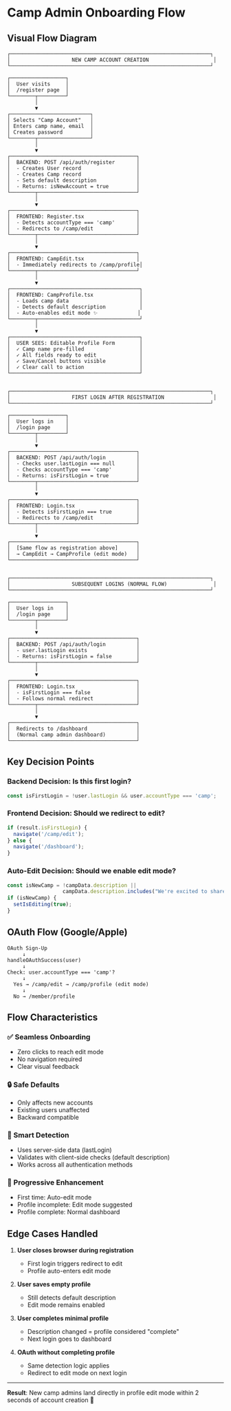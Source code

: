 # Camp Admin Onboarding Flow

## Visual Flow Diagram

```
┌─────────────────────────────────────────────────────────────────┐
│                    NEW CAMP ACCOUNT CREATION                     │
└─────────────────────────────────────────────────────────────────┘

┌──────────────────┐
│  User visits     │
│  /register page  │
└────────┬─────────┘
         │
         ▼
┌──────────────────────────┐
│ Selects "Camp Account"   │
│ Enters camp name, email  │
│ Creates password         │
└────────┬─────────────────┘
         │
         ▼
┌─────────────────────────────────────────┐
│  BACKEND: POST /api/auth/register       │
│  - Creates User record                  │
│  - Creates Camp record                  │
│  - Sets default description             │
│  - Returns: isNewAccount = true         │
└────────┬────────────────────────────────┘
         │
         ▼
┌─────────────────────────────────────────┐
│  FRONTEND: Register.tsx                 │
│  - Detects accountType === 'camp'       │
│  - Redirects to /camp/edit              │
└────────┬────────────────────────────────┘
         │
         ▼
┌─────────────────────────────────────────┐
│  FRONTEND: CampEdit.tsx                 │
│  - Immediately redirects to /camp/profile│
└────────┬────────────────────────────────┘
         │
         ▼
┌──────────────────────────────────────────┐
│  FRONTEND: CampProfile.tsx               │
│  - Loads camp data                       │
│  - Detects default description           │
│  - Auto-enables edit mode ✨             │
└────────┬─────────────────────────────────┘
         │
         ▼
┌──────────────────────────────────────────┐
│  USER SEES: Editable Profile Form        │
│  ✓ Camp name pre-filled                  │
│  ✓ All fields ready to edit              │
│  ✓ Save/Cancel buttons visible           │
│  ✓ Clear call to action                  │
└──────────────────────────────────────────┘


┌─────────────────────────────────────────────────────────────────┐
│                    FIRST LOGIN AFTER REGISTRATION                │
└─────────────────────────────────────────────────────────────────┘

┌──────────────────┐
│  User logs in    │
│  /login page     │
└────────┬─────────┘
         │
         ▼
┌─────────────────────────────────────────┐
│  BACKEND: POST /api/auth/login          │
│  - Checks user.lastLogin === null       │
│  - Checks accountType === 'camp'        │
│  - Returns: isFirstLogin = true         │
└────────┬────────────────────────────────┘
         │
         ▼
┌─────────────────────────────────────────┐
│  FRONTEND: Login.tsx                    │
│  - Detects isFirstLogin === true        │
│  - Redirects to /camp/edit              │
└────────┬────────────────────────────────┘
         │
         ▼
┌─────────────────────────────────────────┐
│  [Same flow as registration above]      │
│  → CampEdit → CampProfile (edit mode)   │
└─────────────────────────────────────────┘


┌─────────────────────────────────────────────────────────────────┐
│                    SUBSEQUENT LOGINS (NORMAL FLOW)               │
└─────────────────────────────────────────────────────────────────┘

┌──────────────────┐
│  User logs in    │
│  /login page     │
└────────┬─────────┘
         │
         ▼
┌─────────────────────────────────────────┐
│  BACKEND: POST /api/auth/login          │
│  - user.lastLogin exists                │
│  - Returns: isFirstLogin = false        │
└────────┬────────────────────────────────┘
         │
         ▼
┌─────────────────────────────────────────┐
│  FRONTEND: Login.tsx                    │
│  - isFirstLogin === false               │
│  - Follows normal redirect              │
└────────┬────────────────────────────────┘
         │
         ▼
┌─────────────────────────────────────────┐
│  Redirects to /dashboard                │
│  (Normal camp admin dashboard)          │
└─────────────────────────────────────────┘
```

## Key Decision Points

### Backend Decision: Is this first login?
```javascript
const isFirstLogin = !user.lastLogin && user.accountType === 'camp';
```

### Frontend Decision: Should we redirect to edit?
```javascript
if (result.isFirstLogin) {
  navigate('/camp/edit');
} else {
  navigate('/dashboard');
}
```

### Auto-Edit Decision: Should we enable edit mode?
```javascript
const isNewCamp = !campData.description || 
                  campData.description.includes("We're excited to share our camp experience");
if (isNewCamp) {
  setIsEditing(true);
}
```

## OAuth Flow (Google/Apple)

```
OAuth Sign-Up
     ↓
handleOAuthSuccess(user)
     ↓
Check: user.accountType === 'camp'?
     ↓
  Yes → /camp/edit → /camp/profile (edit mode)
     ↓
  No → /member/profile
```

## Flow Characteristics

### ✅ Seamless Onboarding
- Zero clicks to reach edit mode
- No navigation required
- Clear visual feedback

### 🔒 Safe Defaults
- Only affects new accounts
- Existing users unaffected
- Backward compatible

### 🎯 Smart Detection
- Uses server-side data (lastLogin)
- Validates with client-side checks (default description)
- Works across all authentication methods

### 🔄 Progressive Enhancement
- First time: Auto-edit mode
- Profile incomplete: Edit mode suggested
- Profile complete: Normal dashboard

## Edge Cases Handled

1. **User closes browser during registration**
   - First login triggers redirect to edit
   - Profile auto-enters edit mode

2. **User saves empty profile**
   - Still detects default description
   - Edit mode remains enabled

3. **User completes minimal profile**
   - Description changed = profile considered "complete"
   - Next login goes to dashboard

4. **OAuth without completing profile**
   - Same detection logic applies
   - Redirect to edit mode on next login

---

**Result**: New camp admins land directly in profile edit mode within 2 seconds of account creation 🚀

